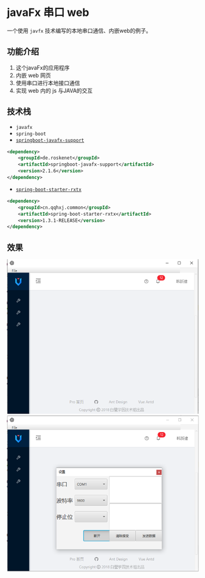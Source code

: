 # javaFx 串口 web 

一个使用 `javfx` 技术编写的本地串口通信、内嵌web的例子。

## 功能介绍

1. 这个javaFx的应用程序
2. 内嵌 web 网页
3. 使用串口进行本地接口通信
4. 实现 web 内的 js 与JAVA的交互


## 技术栈

- `javafx` 
- `spring-boot`
- [`springboot-javafx-support`](https://github.com/roskenet/springboot-javafx-support)
```xml
<dependency>
    <groupId>de.roskenet</groupId>
    <artifactId>springboot-javafx-support</artifactId>
    <version>2.1.6</version>
</dependency>
```
- [`spring-boot-starter-rxtx`](https://github.com/han1396735592/spring-boot-starter-rxtx)

```xml
<dependency>
    <groupId>cn.qqhxj.common</groupId>
    <artifactId>spring-boot-starter-rxtx</artifactId>
    <version>1.3.1-RELEASE</version>
</dependency>
```
## 效果
![mnain](imgs/main.png)
![setting](imgs/setting.png)
